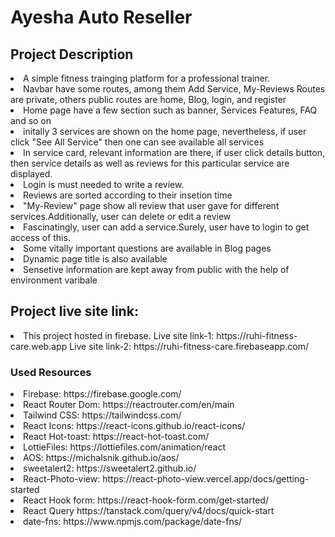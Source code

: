  # Ayesha Auto Reseller

## Project Description
<li>A simple fitness trainging platform for a professional trainer.</li>
<li>Navbar have some routes, among them Add Service, My-Reviews Routes are private, others public routes are home, Blog, login, and register</li> 
<li>Home page have a few section such as banner, Services Features, FAQ and so on</li> 
<li>initally 3 services are shown on the home page, nevertheless, if user click "See All Service" then one  can see available all services</li> 
<li>In service card, relevant information are there, if user click details button, then service details as well as reviews for this particular service are displayed.</li> 
<li>Login is must needed to write a review.</li> 
<li>Reviews are sorted according to their insetion time</li>
<li>"My-Review" page show all review that user gave for different services.Additionally, user can delete or edit a review</li> 
<li>Fascinatingly, user can add a service.Surely, user have to login to get access of this.</li> 
<li>Some vitally important questions are available in Blog pages</li> 
<li>Dynamic page title is also available</li> 
<li>Sensetive information are kept away from public with the help of environment varibale</li>



## Project live site link:

<li>
This project hosted in firebase.
 Live site link-1: https://ruhi-fitness-care.web.app
 Live site link-2: https://ruhi-fitness-care.firebaseapp.com/

</li>

### Used Resources 
<li>Firebase: https://firebase.google.com/</li>
<li>React Router Dom: https://reactrouter.com/en/main</li>
<li>Tailwind CSS: https://tailwindcss.com/</li>
<li>React Icons: https://react-icons.github.io/react-icons/</li>
<li>React Hot-toast: https://react-hot-toast.com/</li>
<li>LottieFiles: https://lottiefiles.com/animation/react</li>
<li>AOS: https://michalsnik.github.io/aos/</li>
<li>sweetalert2: https://sweetalert2.github.io/</li>
<li>React-Photo-view: https://react-photo-view.vercel.app/docs/getting-started</li>
<li>React Hook form: https://react-hook-form.com/get-started/</li>
<li>React Query  https://tanstack.com/query/v4/docs/quick-start</li>
<li>date-fns: https://www.npmjs.com/package/date-fns/</li>

 

 
 

 